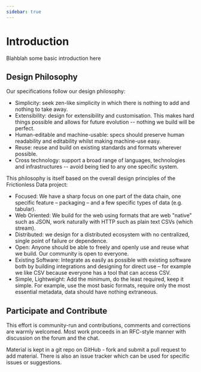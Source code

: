 ```yaml
---
sidebar: true
---
```


# Introduction

Blahblah some basic introduction here

## Design Philosophy

Our specifications follow our design philosophy:

* Simplicity: seek zen-like simplicity in which there is nothing to add and nothing to take away.
* Extensibility: design for extensibility and customisation. This makes hard things possible and allows for future evolution -- nothing we build will be perfect.
* Human-editable and machine-usable: specs should preserve human readability and editability whilst making machine-use easy.
* Reuse: reuse and build on existing standards and formats wherever possible.
* Cross technology: support a broad range of languages, technologies and infrastructures -- avoid being tied to any one specific system.

This philosophy is itself based on the overall design principles of the Frictionless Data project:

* Focused: We have a sharp focus on one part of the data chain, one specific feature – packaging – and a few specific types of data (e.g. tabular).
* Web Oriented: We build for the web using formats that are web "native" such as JSON, work naturally with HTTP such as plain text CSVs (which stream).
* Distributed: we design for a distributed ecosystem with no centralized, single point of failure or dependence.
* Open: Anyone should be able to freely and openly use and reuse what we build. Our community is open to everyone.
* Existing Software: Integrate as easily as possible with existing software both by building integrations and designing for direct use – for example we like CSV because everyone has a tool that can access CSV.
* Simple, Lightweight: Add the minimum, do the least required, keep it simple. For example, use the most basic formats, require only the most essential metadata, data should have nothing extraneous.

## Participate and Contribute

This effort is community-run and contributions, comments and corrections are warmly welcomed. Most work proceeds in an RFC-style manner with discussion on the forum and the chat.

Material is kept in a git repo on GitHub - fork and submit a pull request to add material. There is also an issue tracker which can be used for specific issues or suggestions.
